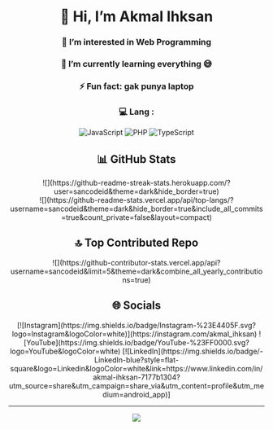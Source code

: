<div align="center">
  <h1>👋 Hi, I’m Akmal Ihksan</h1>
  <h3>👀 I’m interested in Web Programming</h3>
  <h3>🌱 I’m currently learning everything 😅</h3>
  <h3>⚡ Fun fact: gak punya laptop</h3>
  
  ### 💻 Lang :
  ![JavaScript](https://img.shields.io/badge/javascript-%23323330.svg?style=for-the-badge&logo=javascript&logoColor=white)
  ![PHP](https://img.shields.io/badge/PHP-%23323330?style=for-the-badge&logo=php&logoColor=white)
  ![TypeScript](https://img.shields.io/badge/TypeScript-%23323330?style=for-the-badge&logo=typescript&logoColor=white)
  
  <h2> 📊 GitHub Stats </h2>
  ![](https://github-readme-streak-stats.herokuapp.com/?user=sancodeid&theme=dark&hide_border=true)<br/>
  ![](https://github-readme-stats.vercel.app/api/top-langs/?username=sancodeid&theme=dark&hide_border=true&include_all_commits=true&count_private=false&layout=compact)
  
  <h2> 🔝 Top Contributed Repo </h2>
  ![](https://github-contributor-stats.vercel.app/api?username=sancodeid&limit=5&theme=dark&combine_all_yearly_contributions=true)
  
  <h2> 🌐 Socials </h2>
  [![Instagram](https://img.shields.io/badge/Instagram-%23E4405F.svg?logo=Instagram&logoColor=white)](https://instagram.com/akmal_ihksan)
  ![YouTube](https://img.shields.io/badge/YouTube-%23FF0000.svg?logo=YouTube&logoColor=white)
  [![LinkedIn](https://img.shields.io/badge/-LinkedIn-blue?style=flat-square&logo=Linkedin&logoColor=white&link=https://www.linkedin.com/in/akmal-ihksan-7177b1304?utm_source=share&utm_campaign=share_via&utm_content=profile&utm_medium=android_app)]
  
  ---
  [![](https://visitcount.itsvg.in/api?id=sancodeid&icon=0&color=0)](https://visitcount.itsvg.in)
</div>
